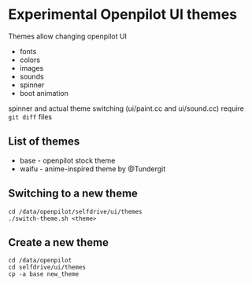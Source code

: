 # Experimental Openpilot UI themes

Themes allow changing openpilot UI
- fonts
- colors
- images
- sounds
- spinner
- boot animation

spinner and actual theme switching (ui/paint.cc and ui/sound.cc) require `git diff` files

## List of themes
- base - openpilot stock theme
- waifu - anime-inspired theme by @Tundergit

## Switching to a new theme

```
cd /data/openpilot/selfdrive/ui/themes
./switch-theme.sh <theme>
```

## Create a new theme

```
cd /data/openpilot
cd selfdrive/ui/themes
cp -a base new_theme
```
